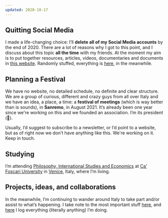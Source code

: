 ```yaml
---
updated: 2020-10-17
---
```

## Quitting Social Media

I made a life-changing choice: I’ll **delete all of my Social Media accounts** by the end of 2020. There are a lot of reasons why I got to this point, and I discuss about this topic  **all  the  time**  with my friends. At the moment my aim is to put together resources, articles, videos, documentaries and documents in [this website](https://quitsocialmedia.club). Randomly stuffed, everything is [here](/internet-freedom/), in the meanwhile.

## Planning a Festival

We have no website, no detailed schedule, no definite and clear structure. We are a group of curious, different and crazy guys from all over Italy and we have an idea, a place, a time: a **festival of meetings** (which is way better than is sounds), in **Sanremo**, in August 2021. It’s already been one year since we're working on this and we founded an association. I’m its president (🤯).

Usually, I’d suggest to subscribe to a newsletter, or I’d point to a website, but as of right now we don’t have anything like this. We're working on it. Keep in touch.

## Studying

I’m attending [Philosophy, International Studies and Economics](https://unive.it/pise) at [Ca’ Foscari University](https://unive.it) in [Venice](https://www.comune.venezia.it/), Italy, where I’m living.

## Projects, ideas, and collaborations

In the meanwhile, I’m continuing to wander around Italy to take part and/or assist to what’s happening. I take note to the most important stuff [here](/stuff/), and [here](/tuttopiu/) I log everything (literally anything) I’m doing.

